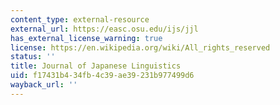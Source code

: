 ```yaml
---
content_type: external-resource
external_url: https://easc.osu.edu/ijs/jjl
has_external_license_warning: true
license: https://en.wikipedia.org/wiki/All_rights_reserved
status: ''
title: Journal of Japanese Linguistics
uid: f17431b4-34fb-4c39-ae39-231b977499d6
wayback_url: ''
---
```

